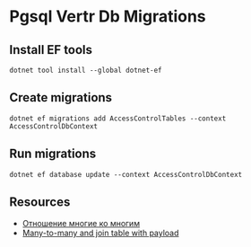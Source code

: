 # Pgsql Vertr Db Migrations

## Install EF tools

```shell
dotnet tool install --global dotnet-ef
```

## Create migrations

```shell
dotnet ef migrations add AccessControlTables --context AccessControlDbContext
```

## Run migrations

```shell
dotnet ef database update --context AccessControlDbContext
```

## Resources

- [Отношение многие ко многим](https://metanit.com/sharp/efcore/3.6.php)
- [Many-to-many and join table with payload](https://learn.microsoft.com/en-us/ef/core/modeling/relationships/many-to-many#many-to-many-and-join-table-with-payload)
